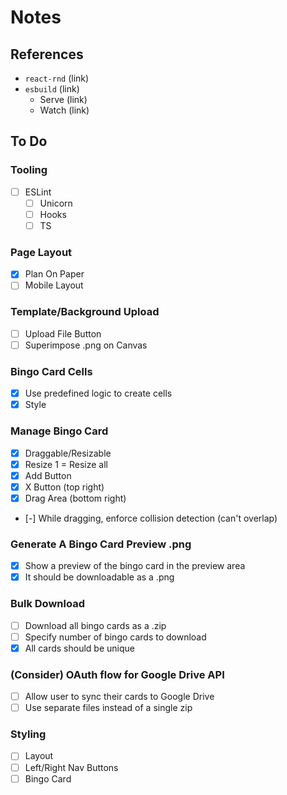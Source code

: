 # Notes

## References

- `react-rnd` (link)
- `esbuild` (link)
  - Serve (link)
  - Watch (link)

## To Do

### Tooling

- [ ] ESLint
  - [ ] Unicorn
  - [ ] Hooks
  - [ ] TS

### Page Layout

- [x] Plan On Paper
- [ ] Mobile Layout

### Template/Background Upload

- [ ] Upload File Button
- [ ] Superimpose .png on Canvas

### Bingo Card Cells

- [x] Use predefined logic to create cells
- [x] Style

### Manage Bingo Card

- [x] Draggable/Resizable
- [x] Resize 1 = Resize all
- [x] Add Button
- [x] X Button (top right)
- [x] Drag Area (bottom right)
- [-] While dragging, enforce collision detection (can't overlap)

### Generate A Bingo Card Preview .png

- [x] Show a preview of the bingo card in the preview area
- [x] It should be downloadable as a .png

### Bulk Download

- [ ] Download all bingo cards as a .zip
- [ ] Specify number of bingo cards to download
- [x] All cards should be unique

### (Consider) OAuth flow for Google Drive API

- [ ] Allow user to sync their cards to Google Drive
- [ ] Use separate files instead of a single zip

### Styling

- [ ] Layout
- [ ] Left/Right Nav Buttons
- [ ] Bingo Card
